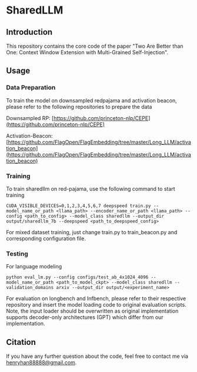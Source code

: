 # SharedLLM

## Introduction
This repository contains the core code of the paper "Two Are Better than One: Context Window Extension with Multi-Grained Self-Injection".

## Usage

### Data Preparation
To train the model on downsampled redpajama and activation beacon, please refer to the following repositories to prepare the data

Downsampled RP: [https://github.com/princeton-nlp/CEPE](https://github.com/princeton-nlp/CEPE)

Activation-Beacon: [https://github.com/FlagOpen/FlagEmbedding/tree/master/Long_LLM/activation_beacon](https://github.com/FlagOpen/FlagEmbedding/tree/master/Long_LLM/activation_beacon)

### Training
To train sharedllm on red-pajama, use the following command to start training
```
CUDA_VISIBLE_DEVICES=0,1,2,3,4,5,6,7 deepspeed train.py --model_name_or_path <llama_path> --encoder_name_or_path <llama_path> --config <path_to_config> --model_class sharedllm --output_dir output/sharedllm_7b --deepspeed <path_to_deepspeed_config>
```
For mixed dataset training, just change train.py to train_beacon.py and corresponding configuration file.

### Testing
For language modeling
```
python eval_lm.py --config configs/test_ab_4x1024_4096 --model_name_or_path <path_to_model_ckpt> --model_class sharedllm --validation_domains arxiv --output_dir output/<experiment_name>
```
For evaluation on longbench and Infbench, please refer to their respective repository and insert the model loading code to original evaluation scripts. Note, the input loader should be overwritten as original implementation supports decoder-only architectures (GPT) which differ from our implementation.

## Citation
If you have any further question about the code, feel free to contact me via henryhan88888@gmail.com.